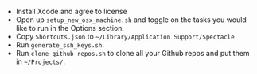 - Install Xcode and agree to license
- Open up `setup_new_osx_machine.sh` and toggle on the tasks you would like to
  run in the Options section.
- Copy `Shortcuts.json` to `~/Library/Application Support/Spectacle`
- Run `generate_ssh_keys.sh`.
- Run `clone_github_repos.sh` to clone all your Github repos and put them in `~/Projects/`.